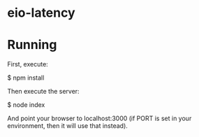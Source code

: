 # eio-latency

# Running
First, execute:

$ npm install

Then execute the server:

$ node index

And point your browser to localhost:3000 (if PORT is set in your environment, then it will use that instead).
